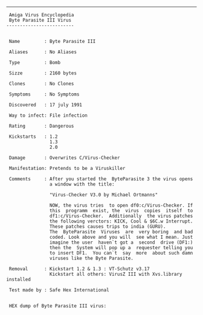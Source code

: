  ------------------------
     Amiga Virus Encyclopedia
     Byte Parasite III Virus
    -------------------------


     Name         : Byte Parasite III

     Aliases      : No Aliases

     Type         : Bomb
     
     Sizze        : 2160 bytes

     Clones       : No Clones

     Symptoms     : No Symptoms

     Discovered   : 17 july 1991

     Way to infect: File infection

     Rating       : Dangerous

     Kickstarts   : 1.2
                    1.3
                    2.0

     Damage       : Overwrites C/Virus-Checker

     Manifestation: Pretends to be a Viruskiller

     Comments     : After you started the  ByteParasite 3 the virus opens
                    a window with the title:

                    "Virus-Checker V3.0 by Michael Ortmanns"

                    NOW, the virus tries  to open df0:c/Virus-Checker. If
                    this  programm  exist, the  virus  copies  itself  to
                    df1:c/Virus-Checker.  Additionally  the virus patches
                    the following verctors: KICK, Cool & $6C.w Interrupt.
                    These patches causes trips to india (GURU).
                    The  ByteParasite  Viruses  are  very boring  and bad 
                    coded. Look above and you will  see what I mean. Just
                    imagine the user  haven`t got a  second  drive (DF1:)
                    then the  System will pop up a  requester telling you
                    to insert DF1.  You can`t  say  more  about such damn
                    viruses like the Byte Parasite.

     Removal      : Kickstart 1.2 & 1.3 : VT-Schutz v3.17
                    Kickstart all others: VirusZ III with Xvs.library installed
 
     Test made by : Safe Hex International 
     

     HEX dump of Byte Parasite III virus:
     
